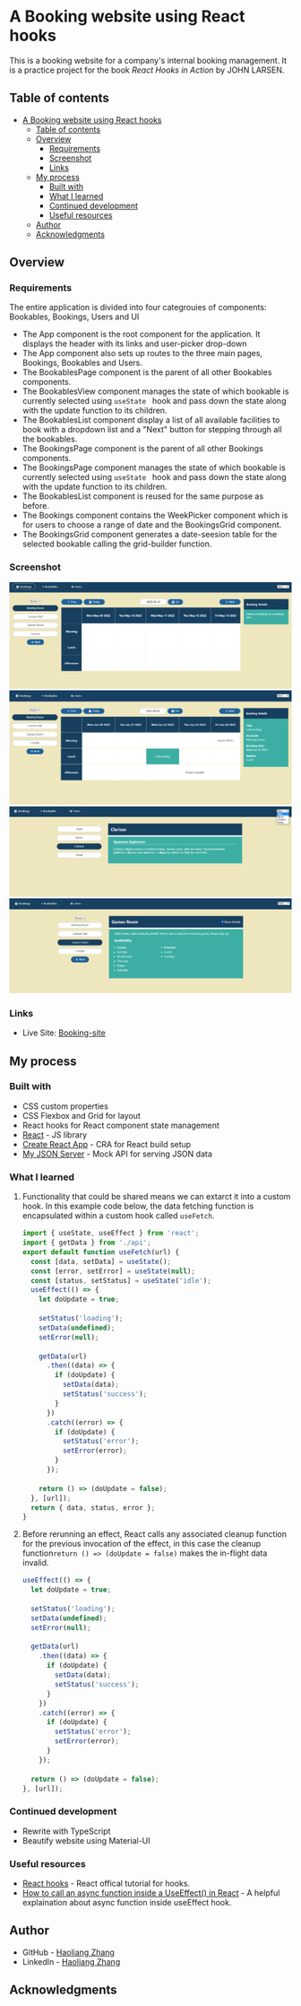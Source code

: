 # A Booking website using React hooks

This is a booking website for a company's internal booking management. It is a practice project for the book _React Hooks in Action_ by JOHN LARSEN.

## Table of contents

- [A Booking website using React hooks](#a-booking-website-using-react-hooks)
  - [Table of contents](#table-of-contents)
  - [Overview](#overview)
    - [Requirements](#requirements)
    - [Screenshot](#screenshot)
    - [Links](#links)
  - [My process](#my-process)
    - [Built with](#built-with)
    - [What I learned](#what-i-learned)
    - [Continued development](#continued-development)
    - [Useful resources](#useful-resources)
  - [Author](#author)
  - [Acknowledgments](#acknowledgments)

## Overview

### Requirements

The entire application is divided into four categrouies of components: Bookables, Bookings, Users and UI

- The App component is the root component for the application. It displays the header with its links and user-picker drop-down
- The App component also sets up routes to the three main pages, Bookings, Bookables and Users.
- The BookablesPage component is the parent of all other Bookables components.
- The BookablesView component manages the state of which bookable is currently selected using `useState ` hook and pass down the state along with the update function to its children.
- The BookablesList component display a list of all available facilities to book with a dropdown list and a "Next" button for stepping through all the bookables.
- The BookingsPage component is the parent of all other Bookings components.
- The BookingsPage component manages the state of which bookable is currently selected using `useState ` hook and pass down the state along with the update function to its children.
- The BookablesList component is reused for the same purpose as before.
- The Bookings component contains the WeekPicker component which is for users to choose a range of date and the BookingsGrid component.
- The BookingsGrid component generates a date-seesion table for the selected bookable calling the grid-builder function.

### Screenshot

![screenshot1](./screenshots/Booking_management_snapshot.png)
![screenshot2](./screenshots/Booking_management_snapshot2.png)
![screenshot3](./screenshots/Booking_management_snapshot3.png)
![screenshot4](./screenshots/Booking_management_snapshot4.png)

### Links

- Live Site: [Booking-site](https://haolzz.github.io/Booking/)

## My process

### Built with

- CSS custom properties
- CSS Flexbox and Grid for layout
- React hooks for React component state management
- [React](https://reactjs.org/) - JS library
- [Create React App](https://create-react-app.dev/) - CRA for React build setup
- [My JSON Server](https://my-json-server.typicode.com/) - Mock API for serving JSON data

### What I learned

1. Functionality that could be shared means we can extarct it into a custom hook. In this example code below, the data fetching function is encapsulated within a custom hook called `useFetch`.

   ```js
   import { useState, useEffect } from 'react';
   import { getData } from './api';
   export default function useFetch(url) {
     const [data, setData] = useState();
     const [error, setError] = useState(null);
     const [status, setStatus] = useState('idle');
     useEffect(() => {
       let doUpdate = true;

       setStatus('loading');
       setData(undefined);
       setError(null);

       getData(url)
         .then((data) => {
           if (doUpdate) {
             setData(data);
             setStatus('success');
           }
         })
         .catch((error) => {
           if (doUpdate) {
             setStatus('error');
             setError(error);
           }
         });

       return () => (doUpdate = false);
     }, [url]);
     return { data, status, error };
   }
   ```

2. Before rerunning an effect, React calls any associated cleanup function for the previous invocation of the effect, in this case the cleanup function`return () => (doUpdate = false)` makes the in-flight data invalid.

   ```js
   useEffect(() => {
     let doUpdate = true;

     setStatus('loading');
     setData(undefined);
     setError(null);

     getData(url)
       .then((data) => {
         if (doUpdate) {
           setData(data);
           setStatus('success');
         }
       })
       .catch((error) => {
         if (doUpdate) {
           setStatus('error');
           setError(error);
         }
       });

     return () => (doUpdate = false);
   }, [url]);
   ```

### Continued development

- Rewrite with TypeScript
- Beautify website using Material-UI

### Useful resources

- [React hooks](https://reactjs.org/docs/hooks-intro.html) - React offical tutorial for hooks.
- [How to call an async function inside a UseEffect() in React](https://stackoverflow.com/questions/56838392/how-to-call-an-async-function-inside-a-useeffect-in-react) - A helpful explaination about async function inside useEffect hook.

## Author

- GitHub - [Haoliang Zhang](https://github.com/HaoLZz)
- LinkedIn - [Haoliang Zhang](https://www.linkedin.com/in/haoliangzhangengineer/)

## Acknowledgments

```

```
